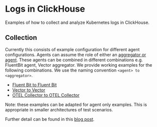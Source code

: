 # Logs in ClickHouse

Examples of how to collect and analyze Kubernetes logs in ClickHouse.

## Collection

Currently this consists of example configuration for different agent configurations. Agents can assume the role of either an [aggregator or agent](). These agents can be combined in different combinations e.g. FluentBit agent, Vector aggregator. We provide working examples for the following combinations. We use the naming convention `<agent> to <aggregator>`. 

- [Fluent Bit to Fluent Bit](https://github.com/ClickHouse/examples/tree/main/observability/logs/kubernetes/fluentbit_to_fluentbit)
- [Vector to Vector](https://github.com/ClickHouse/examples/tree/main/observability/logs/kubernetes/vector_to_vector)
- [OTEL Collector to OTEL Collector](https://github.com/ClickHouse/examples/tree/main/observability/logs/kubernetes/otel_to_otel)

Note: these examples can be adapted for agent only examples. This is appropriate in smaller architectures of test scenarios.

Further detail can be found in this [blog post]().